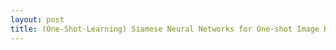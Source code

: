 ```yaml
---
layout: post
title: (One-Shot-Learning) Siamese Neural Networks for One-shot Image Recognition
---
```

